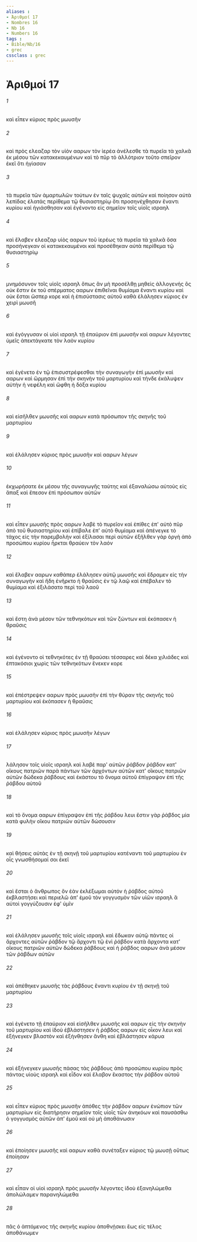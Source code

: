 ```yaml
---
aliases : 
- Ἀριθμοί 17
- Nombres 16
- Nb 16
- Numbers 16
tags : 
- Bible/Nb/16
- grec
cssclass : grec
---
```


# Ἀριθμοί 17

###### 1
καὶ εἶπεν κύριος πρὸς μωυσῆν
###### 2
καὶ πρὸς ελεαζαρ τὸν υἱὸν ααρων τὸν ἱερέα ἀνέλεσθε τὰ πυρεῖα τὰ χαλκᾶ ἐκ μέσου τῶν κατακεκαυμένων καὶ τὸ πῦρ τὸ ἀλλότριον τοῦτο σπεῖρον ἐκεῖ ὅτι ἡγίασαν
###### 3
τὰ πυρεῖα τῶν ἁμαρτωλῶν τούτων ἐν ταῖς ψυχαῖς αὐτῶν καὶ ποίησον αὐτὰ λεπίδας ἐλατάς περίθεμα τῷ θυσιαστηρίῳ ὅτι προσηνέχθησαν ἔναντι κυρίου καὶ ἡγιάσθησαν καὶ ἐγένοντο εἰς σημεῖον τοῖς υἱοῖς ισραηλ
###### 4
καὶ ἔλαβεν ελεαζαρ υἱὸς ααρων τοῦ ἱερέως τὰ πυρεῖα τὰ χαλκᾶ ὅσα προσήνεγκαν οἱ κατακεκαυμένοι καὶ προσέθηκαν αὐτὰ περίθεμα τῷ θυσιαστηρίῳ
###### 5
μνημόσυνον τοῖς υἱοῖς ισραηλ ὅπως ἂν μὴ προσέλθῃ μηθεὶς ἀλλογενής ὃς οὐκ ἔστιν ἐκ τοῦ σπέρματος ααρων ἐπιθεῖναι θυμίαμα ἔναντι κυρίου καὶ οὐκ ἔσται ὥσπερ κορε καὶ ἡ ἐπισύστασις αὐτοῦ καθὰ ἐλάλησεν κύριος ἐν χειρὶ μωυσῆ
###### 6
καὶ ἐγόγγυσαν οἱ υἱοὶ ισραηλ τῇ ἐπαύριον ἐπὶ μωυσῆν καὶ ααρων λέγοντες ὑμεῖς ἀπεκτάγκατε τὸν λαὸν κυρίου
###### 7
καὶ ἐγένετο ἐν τῷ ἐπισυστρέφεσθαι τὴν συναγωγὴν ἐπὶ μωυσῆν καὶ ααρων καὶ ὥρμησαν ἐπὶ τὴν σκηνὴν τοῦ μαρτυρίου καὶ τήνδε ἐκάλυψεν αὐτὴν ἡ νεφέλη καὶ ὤφθη ἡ δόξα κυρίου
###### 8
καὶ εἰσῆλθεν μωυσῆς καὶ ααρων κατὰ πρόσωπον τῆς σκηνῆς τοῦ μαρτυρίου
###### 9
καὶ ἐλάλησεν κύριος πρὸς μωυσῆν καὶ ααρων λέγων
###### 10
ἐκχωρήσατε ἐκ μέσου τῆς συναγωγῆς ταύτης καὶ ἐξαναλώσω αὐτοὺς εἰς ἅπαξ καὶ ἔπεσον ἐπὶ πρόσωπον αὐτῶν
###### 11
καὶ εἶπεν μωυσῆς πρὸς ααρων λαβὲ τὸ πυρεῖον καὶ ἐπίθες ἐπ' αὐτὸ πῦρ ἀπὸ τοῦ θυσιαστηρίου καὶ ἐπίβαλε ἐπ' αὐτὸ θυμίαμα καὶ ἀπένεγκε τὸ τάχος εἰς τὴν παρεμβολὴν καὶ ἐξίλασαι περὶ αὐτῶν ἐξῆλθεν γὰρ ὀργὴ ἀπὸ προσώπου κυρίου ἦρκται θραύειν τὸν λαόν
###### 12
καὶ ἔλαβεν ααρων καθάπερ ἐλάλησεν αὐτῷ μωυσῆς καὶ ἔδραμεν εἰς τὴν συναγωγήν καὶ ἤδη ἐνῆρκτο ἡ θραῦσις ἐν τῷ λαῷ καὶ ἐπέβαλεν τὸ θυμίαμα καὶ ἐξιλάσατο περὶ τοῦ λαοῦ
###### 13
καὶ ἔστη ἀνὰ μέσον τῶν τεθνηκότων καὶ τῶν ζώντων καὶ ἐκόπασεν ἡ θραῦσις
###### 14
καὶ ἐγένοντο οἱ τεθνηκότες ἐν τῇ θραύσει τέσσαρες καὶ δέκα χιλιάδες καὶ ἑπτακόσιοι χωρὶς τῶν τεθνηκότων ἕνεκεν κορε
###### 15
καὶ ἐπέστρεψεν ααρων πρὸς μωυσῆν ἐπὶ τὴν θύραν τῆς σκηνῆς τοῦ μαρτυρίου καὶ ἐκόπασεν ἡ θραῦσις
###### 16
καὶ ἐλάλησεν κύριος πρὸς μωυσῆν λέγων
###### 17
λάλησον τοῖς υἱοῖς ισραηλ καὶ λαβὲ παρ' αὐτῶν ῥάβδον ῥάβδον κατ' οἴκους πατριῶν παρὰ πάντων τῶν ἀρχόντων αὐτῶν κατ' οἴκους πατριῶν αὐτῶν δώδεκα ῥάβδους καὶ ἑκάστου τὸ ὄνομα αὐτοῦ ἐπίγραψον ἐπὶ τῆς ῥάβδου αὐτοῦ
###### 18
καὶ τὸ ὄνομα ααρων ἐπίγραψον ἐπὶ τῆς ῥάβδου λευι ἔστιν γὰρ ῥάβδος μία κατὰ φυλὴν οἴκου πατριῶν αὐτῶν δώσουσιν
###### 19
καὶ θήσεις αὐτὰς ἐν τῇ σκηνῇ τοῦ μαρτυρίου κατέναντι τοῦ μαρτυρίου ἐν οἷς γνωσθήσομαί σοι ἐκεῖ
###### 20
καὶ ἔσται ὁ ἄνθρωπος ὃν ἐὰν ἐκλέξωμαι αὐτόν ἡ ῥάβδος αὐτοῦ ἐκβλαστήσει καὶ περιελῶ ἀπ' ἐμοῦ τὸν γογγυσμὸν τῶν υἱῶν ισραηλ ἃ αὐτοὶ γογγύζουσιν ἐφ' ὑμῖν
###### 21
καὶ ἐλάλησεν μωυσῆς τοῖς υἱοῖς ισραηλ καὶ ἔδωκαν αὐτῷ πάντες οἱ ἄρχοντες αὐτῶν ῥάβδον τῷ ἄρχοντι τῷ ἑνὶ ῥάβδον κατὰ ἄρχοντα κατ' οἴκους πατριῶν αὐτῶν δώδεκα ῥάβδους καὶ ἡ ῥάβδος ααρων ἀνὰ μέσον τῶν ῥάβδων αὐτῶν
###### 22
καὶ ἀπέθηκεν μωυσῆς τὰς ῥάβδους ἔναντι κυρίου ἐν τῇ σκηνῇ τοῦ μαρτυρίου
###### 23
καὶ ἐγένετο τῇ ἐπαύριον καὶ εἰσῆλθεν μωυσῆς καὶ ααρων εἰς τὴν σκηνὴν τοῦ μαρτυρίου καὶ ἰδοὺ ἐβλάστησεν ἡ ῥάβδος ααρων εἰς οἶκον λευι καὶ ἐξήνεγκεν βλαστὸν καὶ ἐξήνθησεν ἄνθη καὶ ἐβλάστησεν κάρυα
###### 24
καὶ ἐξήνεγκεν μωυσῆς πάσας τὰς ῥάβδους ἀπὸ προσώπου κυρίου πρὸς πάντας υἱοὺς ισραηλ καὶ εἶδον καὶ ἔλαβον ἕκαστος τὴν ῥάβδον αὐτοῦ
###### 25
καὶ εἶπεν κύριος πρὸς μωυσῆν ἀπόθες τὴν ῥάβδον ααρων ἐνώπιον τῶν μαρτυρίων εἰς διατήρησιν σημεῖον τοῖς υἱοῖς τῶν ἀνηκόων καὶ παυσάσθω ὁ γογγυσμὸς αὐτῶν ἀπ' ἐμοῦ καὶ οὐ μὴ ἀποθάνωσιν
###### 26
καὶ ἐποίησεν μωυσῆς καὶ ααρων καθὰ συνέταξεν κύριος τῷ μωυσῇ οὕτως ἐποίησαν
###### 27
καὶ εἶπαν οἱ υἱοὶ ισραηλ πρὸς μωυσῆν λέγοντες ἰδοὺ ἐξανηλώμεθα ἀπολώλαμεν παρανηλώμεθα
###### 28
πᾶς ὁ ἁπτόμενος τῆς σκηνῆς κυρίου ἀποθνῄσκει ἕως εἰς τέλος ἀποθάνωμεν
